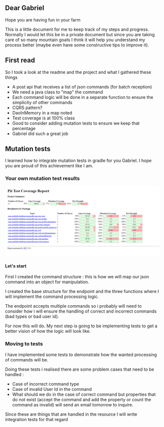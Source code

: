 ## Dear Gabriel
Hope you are having fun in your farm

This is a little document for me to keep track of my steps and progress.
Normally I would let this be in a private document but since you are taking care of so many mountain goats I think it will help
you understand my process better (maybe even have some constructive tips to improve it).

## First read

So I took a look at the readme and the project and what I gathered these things

* A post api that receives a list of json commands (for batch reception) 
* We need a java class to "map" the command 
* Each command logic will be done in a separate function to ensure the simplicity of other commands
* CQRS pattern? 
* DaoInMemory in a map noted
* Test coverage is at 100% class 
* Good to consider adding mutation tests to ensure we keep that percentage 
* Gabriel did such a great job

## Mutation tests
I learned how to integrate mutation tests in gradle for you Gabriel. I hope you are proud of this 
achievement like I am.

### Your own mutation test results
![your mutation test results](src/main/resources/first_mutation_test_results.png)

#### Let's start

First I created the command structure : this is how we will map our json command into an object for manipulation.

I created the base structure for the endpoint and the three functions where I will implement the command 
processing logic. 

The endpoint accepts multiple commands so i probably will need to consider how i will ensure the handling of correct and incorrect
commands (bad types or bad user id).

For now this will do. My next step is going to be implementing tests to get a better vision of how the logic will look like. 

### Moving to tests

I have implemented some tests to demonstrate how the wanted processing of commands will be.

Doing these tests i realised there are some problem cases that need to be handled :
* Case of incorrect command type
* Case of invalid User Id in the command 
* What should we do in the case of correct command but properties that do not exist (accept the command and add the property or count the command as invalid) will send an email tomorrow to inquire.

Since these are things that are handled in the resource I will write integration tests for that regard